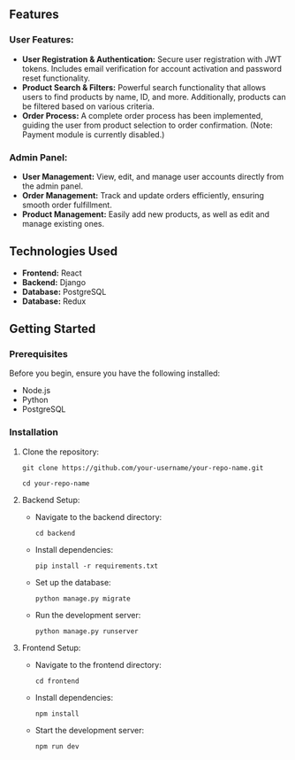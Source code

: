 <h2>Features</h1>
<h3> User Features:</h3>
<ul>
<li><strong>User Registration & Authentication:</strong> Secure user registration with JWT tokens. Includes email verification for account activation and password reset functionality.</li>
<li><strong>Product Search & Filters:</strong> Powerful search functionality that allows users to find products by name, ID, and more. Additionally, products can be filtered based on various criteria.</li>
<li><strong>Order Process:</strong> A complete order process has been implemented, guiding the user from product selection to order confirmation. (Note: Payment module is currently disabled.)</li>
</ul>

<h3>Admin Panel:</h3>
<ul>
<li><strong>User Management:</strong> View, edit, and manage user accounts directly from the admin panel.</li>
<li><strong>Order Management:</strong> Track and update orders efficiently, ensuring smooth order fulfillment.</li>
<li><strong>Product Management:</strong> Easily add new products, as well as edit and manage existing ones.</li>
</ul>

<h2>Technologies Used</h2>
<ul>
<li><strong>Frontend:</strong> React</li>
<li><strong>Backend:</strong> Django</li>
<li><strong>Database:</strong> PostgreSQL</li>
<li><strong>Database:</strong> Redux</li>
</ul>

<h2>Getting Started</h2>
<h3>Prerequisites</h3>
<p>Before you begin, ensure you have the following installed:</p>
<ul>
<li>Node.js</li>
<li>Python</li>
<li>PostgreSQL</li>
</ul>

<h3>Installation</h3>
<ol>
  <li>Clone the repository:
    <p></p>
    <pre><code>git clone https://github.com/your-username/your-repo-name.git</code></pre>
    <pre><code>cd your-repo-name</code></pre>
  </li>
  
  <li>Backend Setup:
    <p></p>
    <ul>
      <li>
        Navigate to the backend directory:
        <pre><code>cd backend</code></pre>
      </li>
      <li>
        Install dependencies:
        <pre><code>pip install -r requirements.txt</code></pre>
      </li>
      <li>
        Set up the database:
        <pre><code>python manage.py migrate</code></pre>
      </li>
      <li>
        Run the development server:
        <pre><code>python manage.py runserver</code></pre>
      </li>
    </ul>
  </li>

  <li>Frontend Setup:
    <p></p>
    <ul>
      <li>
        Navigate to the frontend directory:
        <pre><code>cd frontend</code></pre>
      </li>
      <li>
        Install dependencies:
        <pre><code>npm install</code></pre>
      </li>
      <li>
        Start the development server:
        <pre><code>npm run dev</code></pre>
      </li>
    </ul>
  </li>
</ol>
